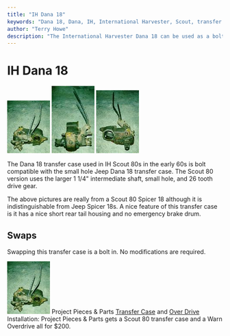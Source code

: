 ```yaml
---
title: "IH Dana 18"
keywords: "Dana 18, Dana, IH, International Harvester, Scout, transfer case, transfer case"
author: "Terry Howe"
description: "The International Harvester Dana 18 can be used as a bolt in replacement for the Jeep Dana 18 in most cases."
---
```

# IH Dana 18

[![Scout 80 Dana 18](../../../img/xfer/d1801f_.jpg)](../../../img/xfer/d1801f.jpg) [![Scout 80 Dana 18](../../../img/xfer/d1801s_.jpg)](../../../img/xfer/d1801s.jpg) [![Scout 80 Dana 18](../../../img/xfer/d1801b_.jpg)](../../../img/xfer/d1801b.jpg)

The Dana 18 transfer case used in IH Scout 80s in the early 60s is bolt compatible with the small hole Jeep Dana 18 transfer case. The Scout 80 version uses the larger 1 1/4" intermediate shaft, small hole, and 26 tooth drive gear.

The above pictures are really from a Scout 80 Spicer 18 although it is indistinguishable from Jeep Spicer 18s. A nice feature of this transfer case is it has a nice short rear tail housing and no emergency brake drum.

## Swaps

Swapping this transfer case is a bolt in. No modifications are required.

![Scout Spicer 18](../../../img/xfer/d1801f_.jpg) Project Pieces & Parts [ Transfer Case](https://www.4x4wire.com/jeep/projects/pieces/xfer/) and [ Over Drive](https//www.4x4wire.com/jeep/projects/pieces/od/) Installation: Project Pieces & Parts gets a Scout 80 transfer case and a Warn Overdrive all for $200.